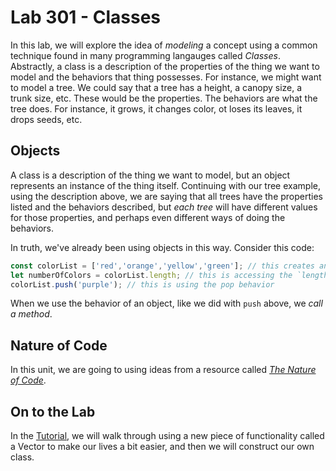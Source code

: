 # Lab 301 - Classes

In this lab, we will explore the idea of _modeling_ a concept using a common technique found in many programming langauges called _Classes_. Abstractly, a class is a description of the properties of the thing we want to model and the behaviors that thing possesses. For instance, we might want to model a tree. We could say that a tree has a height, a canopy size, a trunk size, etc. These would be the properties. The behaviors are what the tree does. For instance, it grows, it changes color, ot loses its leaves, it drops seeds, etc. 

## Objects

A class is a description of the thing we want to model, but an object represents an instance of the thing itself. Continuing with our tree example, using the description above, we are saying that all trees have the properties listed and the behaviors described, but _each tree_ will have different values for those properties, and perhaps even different ways of doing the behaviors. 

In truth, we've already been using objects in this way. Consider this code: 

```javascript
const colorList = ['red','orange','yellow','green']; // this creates an array object
let numberOfColors = colorList.length; // this is accessing the `length` property of the array object
colorList.push('purple'); // this is using the pop behavior
```

When we use the behavior of an object, like we did with `push` above, we _call a method_.

## Nature of Code

In this unit, we are going to using ideas from a resource called [_The Nature of Code_](https://nature-of-code-2nd-edition.netlify.app/vectors/). 

## On to the Lab

In the [Tutorial](.tutorial/00-Overview.md), we will walk through using a new piece of functionality called a Vector to make our lives a bit easier, and then we will construct our own class. 

<!-- Footnotes -->